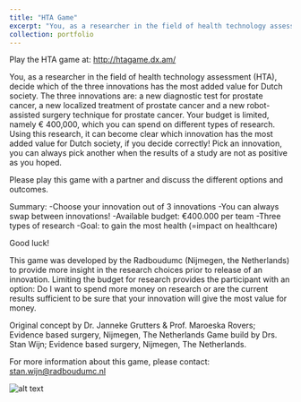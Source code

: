 ```yaml
---
title: "HTA Game"
excerpt: "You, as a researcher in the field of health technology assessment (HTA), decide which of the three innovations has the most added value for Dutch society.<br/><img src='/images/htagame.png'>"
collection: portfolio
---
```


Play the HTA game at: <http://htagame.dx.am/> 

You, as a researcher in the field of health technology assessment (HTA), decide which of the three innovations has the most added value for Dutch society. The three innovations are: a new diagnostic test for prostate cancer, a new localized treatment of prostate cancer and a new robot-assisted surgery technique for prostate cancer. Your budget is limited, namely € 400,000, which you can spend on different types of research. Using this research, it can become clear which innovation has the most added value for Dutch society, if you decide correctly! Pick an innovation, you can always pick another when the results of a study are not as positive as you hoped.

Please play this game with a partner and discuss the different options and outcomes.

Summary:
-Choose your innovation out of 3 innovations
-You can always swap between innovations!
-Available budget: €400.000 per team
-Three types of research
-Goal: to gain the most health (=impact on healthcare)

Good luck!

This game was developed by the Radboudumc (Nijmegen, the Netherlands) to provide more insight in the research choices prior to release of an innovation. Limiting the budget for research provides the participant with an option: Do I want to spend more money on research or are the current results sufficient to be sure that your innovation will give the most value for money.

Original concept by Dr. Janneke Grutters & Prof. Maroeska Rovers; Evidence based surgery, Nijmegen, The Netherlands
Game build by Drs. Stan Wijn; Evidence based surgery, Nijmegen, The Netherlands.

For more information about this game, please contact: <stan.wijn@radboudumc.nl>


![alt text](https://stanwijn.github.io/images/htagame.png "HTA game home screen")